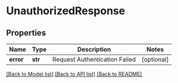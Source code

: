# UnauthorizedResponse

## Properties
Name | Type | Description | Notes
------------ | ------------- | ------------- | -------------
**error** | **str** | Request Authentication Failed | [optional] 

[[Back to Model list]](../README.md#documentation-for-models) [[Back to API list]](../README.md#documentation-for-api-endpoints) [[Back to README]](../README.md)


